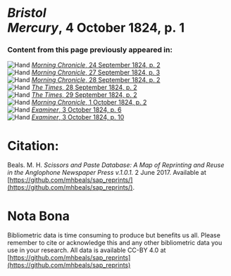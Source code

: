 # *Bristol Mercury*, 4 October 1824, p. 1  
  
### Content from this page previously appeared in:  
![Hand](http://scissorsandpaste.net/wp-content/uploads/2017/06/smallhandpointer.png) [*Morning Chronicle*, 24 September 1824, p. 2](https://mhbeals.github.io/sap_html/Morning-Chronicle/Morning-Chronicle-24-September-1824-p-2)  
![Hand](http://scissorsandpaste.net/wp-content/uploads/2017/06/smallhandpointer.png) [*Morning Chronicle*, 27 September 1824, p. 3](https://mhbeals.github.io/sap_html/Morning-Chronicle/Morning-Chronicle-27-September-1824-p-3)  
![Hand](http://scissorsandpaste.net/wp-content/uploads/2017/06/smallhandpointer.png) [*Morning Chronicle*, 28 September 1824, p. 2](https://mhbeals.github.io/sap_html/Morning-Chronicle/Morning-Chronicle-28-September-1824-p-2)  
![Hand](http://scissorsandpaste.net/wp-content/uploads/2017/06/smallhandpointer.png) [*The Times*, 28 September 1824, p. 2](https://mhbeals.github.io/sap_html/The-Times/The-Times-28-September-1824-p-2)  
![Hand](http://scissorsandpaste.net/wp-content/uploads/2017/06/smallhandpointer.png) [*The Times*, 29 September 1824, p. 2](https://mhbeals.github.io/sap_html/The-Times/The-Times-29-September-1824-p-2)  
![Hand](http://scissorsandpaste.net/wp-content/uploads/2017/06/smallhandpointer.png) [*Morning Chronicle*, 1 October 1824, p. 2](https://mhbeals.github.io/sap_html/Morning-Chronicle/Morning-Chronicle-1-October-1824-p-2)  
![Hand](http://scissorsandpaste.net/wp-content/uploads/2017/06/smallhandpointer.png) [*Examiner*, 3 October 1824, p. 6](https://mhbeals.github.io/sap_html/Examiner/Examiner-3-October-1824-p-6)  
![Hand](http://scissorsandpaste.net/wp-content/uploads/2017/06/smallhandpointer.png) [*Examiner*, 3 October 1824, p. 10](https://mhbeals.github.io/sap_html/Examiner/Examiner-3-October-1824-p-10)  


# Citation: 

Beals. M. H. *Scissors and Paste Database: A Map of Reprinting and Reuse in the Anglophone Newspaper Press v.1.0.1.* 2 June 2017. Available at [https://github.com/mhbeals/sap_reprints/](https://github.com/mhbeals/sap_reprints/). 

# Nota Bona

Bibliometric data is time consuming to produce but benefits us all. Please remember to cite or acknowledge this and any other bibliometric data you use in your research. All data is available CC-BY 4.0 at [https://github.com/mhbeals/sap_reprints](https://github.com/mhbeals/sap_reprints)